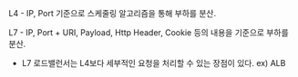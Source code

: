 L4 - IP, Port 기준으로 스케줄링 알고리즘을 통해 부하를 분산.

L7 - IP, Port + URI, Payload, Http Header, Cookie 등의 내용을 기준으로 부하를 분산.

- L7 로드밸런서는 L4보다 세부적인 요청을 처리할 수 있는 장점이 있다.
ex) ALB